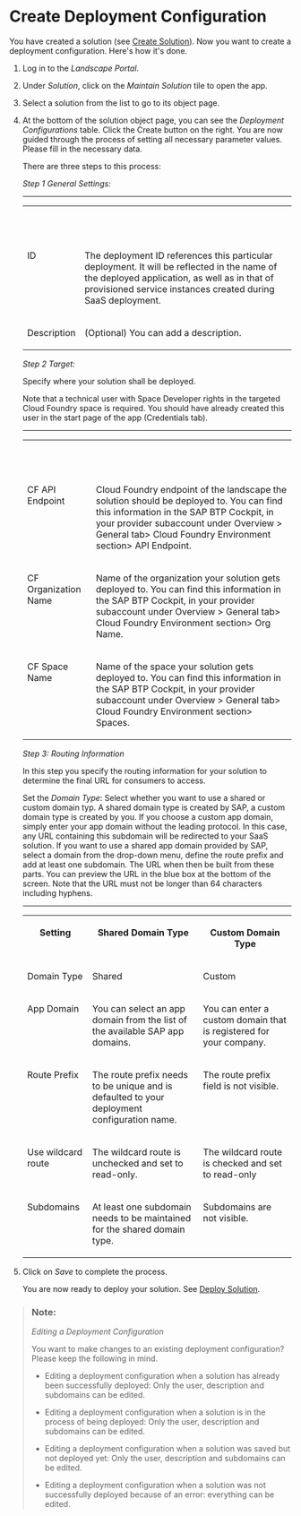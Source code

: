<!-- loio58b90eccb5c54952bebc2ed6017ffd37 -->

# Create Deployment Configuration



You have created a solution \(see [Create Solution](create-solution-aca34fa.md)\). Now you want to create a deployment configuration. Here's how it's done.

1.  Log in to the *Landscape Portal*.

2.  Under *Solution*, click on the *Maintain Solution* tile to open the app.

3.  Select a solution from the list to go to its object page.

4.  At the bottom of the solution object page, you can see the *Deployment Configurations* table. Click the Create button on the right. You are now guided through the process of setting all necessary parameter values. Please fill in the necessary data.

    There are three steps to this process:

    *Step 1 General Settings:*

    ****


    <table>
    <tr>
    <th valign="top">

     


    
    </th>
    <th valign="top">

     


    
    </th>
    </tr>
    <tr>
    <td valign="top">
    
    ID


    
    </td>
    <td valign="top">
    
    The deployment ID references this particular deployment. It will be reflected in the name of the deployed application, as well as in that of provisioned service instances created during SaaS deployment.


    
    </td>
    </tr>
    <tr>
    <td valign="top">
    
    Description


    
    </td>
    <td valign="top">
    
    \(Optional\) You can add a description.


    
    </td>
    </tr>
    </table>
    
    *Step 2 Target:*

    Specify where your solution shall be deployed.

    Note that a technical user with Space Developer rights in the targeted Cloud Foundry space is required. You should have already created this user in the start page of the app \(Credentials tab\).

    ****


    <table>
    <tr>
    <th valign="top">

     


    
    </th>
    <th valign="top">

     


    
    </th>
    </tr>
    <tr>
    <td valign="top">
    
    CF API Endpoint


    
    </td>
    <td valign="top">
    
    Cloud Foundry endpoint of the landscape the solution should be deployed to. You can find this information in the SAP BTP Cockpit, in your provider subaccount under Overview \> General tab\> Cloud Foundry Environment section\> API Endpoint.


    
    </td>
    </tr>
    <tr>
    <td valign="top">
    
    CF Organization Name


    
    </td>
    <td valign="top">
    
    Name of the organization your solution gets deployed to. You can find this information in the SAP BTP Cockpit, in your provider subaccount under Overview \> General tab\> Cloud Foundry Environment section\> Org Name.


    
    </td>
    </tr>
    <tr>
    <td valign="top">
    
    CF Space Name


    
    </td>
    <td valign="top">
    
    Name of the space your solution gets deployed to. You can find this information in the SAP BTP Cockpit, in your provider subaccount under Overview \> General tab\> Cloud Foundry Environment section\> Spaces.


    
    </td>
    </tr>
    </table>
    
    *Step 3: Routing Information*

    In this step you specify the routing information for your solution to determine the final URL for consumers to access.

    Set the *Domain Type*: Select whether you want to use a shared or custom domain typ. A shared domain type is created by SAP, a custom domain type is created by you. If you choose a custom app domain, simply enter your app domain without the leading protocol. In this case, any URL containing this subdomain will be redirected to your SaaS solution. If you want to use a shared app domain provided by SAP, select a domain from the drop-down menu, define the route prefix and add at least one subdomain. The URL when then be built from these parts. You can preview the URL in the blue box at the bottom of the screen. Note that the URL must not be longer than 64 characters including hyphens.

    ****


    <table>
    <tr>
    <th valign="top">

    Setting


    
    </th>
    <th valign="top">

    Shared Domain Type


    
    </th>
    <th valign="top">

    Custom Domain Type


    
    </th>
    </tr>
    <tr>
    <td valign="top">
    
    Domain Type


    
    </td>
    <td valign="top">
    
    Shared


    
    </td>
    <td valign="top">
    
    Custom


    
    </td>
    </tr>
    <tr>
    <td valign="top">
    
    App Domain


    
    </td>
    <td valign="top">
    
    You can select an app domain from the list of the available SAP app domains.


    
    </td>
    <td valign="top">
    
    You can enter a custom domain that is registered for your company.


    
    </td>
    </tr>
    <tr>
    <td valign="top">
    
    Route Prefix


    
    </td>
    <td valign="top">
    
    The route prefix needs to be unique and is defaulted to your deployment configuration name.


    
    </td>
    <td valign="top">
    
    The route prefix field is not visible.


    
    </td>
    </tr>
    <tr>
    <td valign="top">
    
    Use wildcard route


    
    </td>
    <td valign="top">
    
    The wildcard route is unchecked and set to read-only.


    
    </td>
    <td valign="top">
    
    The wildcard route is checked and set to read-only


    
    </td>
    </tr>
    <tr>
    <td valign="top">
    
    Subdomains


    
    </td>
    <td valign="top">
    
    At least one subdomain needs to be maintained for the shared domain type.


    
    </td>
    <td valign="top">
    
    Subdomains are not visible.


    
    </td>
    </tr>
    </table>
    
5.  Click on *Save* to complete the process.

    You are now ready to deploy your solution. See [Deploy Solution](deploy-solution-0b7df99.md).


> ### Note:  
> *Editing a Deployment Configuration*
> 
> You want to make changes to an existing deployment configuration? Please keep the following in mind.
> 
> -   Editing a deployment configuration when a solution has already been successfully deployed: Only the user, description and subdomains can be edited.
> 
> -   Editing a deployment configuration when a solution is in the process of being deployed: Only the user, description and subdomains can be edited.
> 
> -   Editing a deployment configuration when a solution was saved but not deployed yet: Only the user, description and subdomains can be edited.
> 
> -   Editing a deployment configuration when a solution was not successfully deployed because of an error: everything can be edited.


